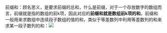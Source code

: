 前缀和：顾名思义，是要求前缀的总和，什么是前缀，对于一个存放数字的数组而言，前缀就是指的数组的前k项，因此对应的**前缀和就是数组前k项的和**。前缀和一般用来求数组中连续段子数组的值的和，类似于等差数列中利用等差数列的和来求某一段子数列的和：![](https://cdn.learnku.com/uploads/images/202211/22/11109/npv28RRIhB.png!large)